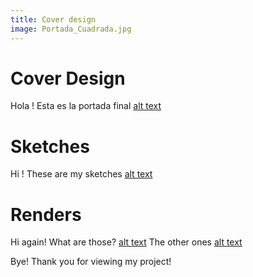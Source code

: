 ```yaml
---
title: Cover design
image: Portada_Cuadrada.jpg
---
```


# Cover Design

Hola ! Esta es la portada final [alt text](/images/Portada.jpg "Logo Title Text 1")

# Sketches

Hi ! These are my sketches [alt text](/images/Sketches.png "Logo Title Text 1")

# Renders

Hi again! What are those? [alt text](/images/Renders1.jpg "Logo Title Text 1")
The other ones [alt text](/images/Renders2.jpg "Logo Title Text 1")

Bye! Thank you for viewing my project!

